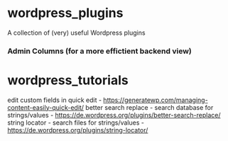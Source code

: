# wordpress_plugins
A collection of (very) useful Wordpress plugins
### Admin Columns (for a more effictient backend view)



# wordpress_tutorials
edit custom fields in quick edit - https://generatewp.com/managing-content-easily-quick-edit/
better search replace - search database for strings/values - https://de.wordpress.org/plugins/better-search-replace/
string locator - search files for strings/values - https://de.wordpress.org/plugins/string-locator/
